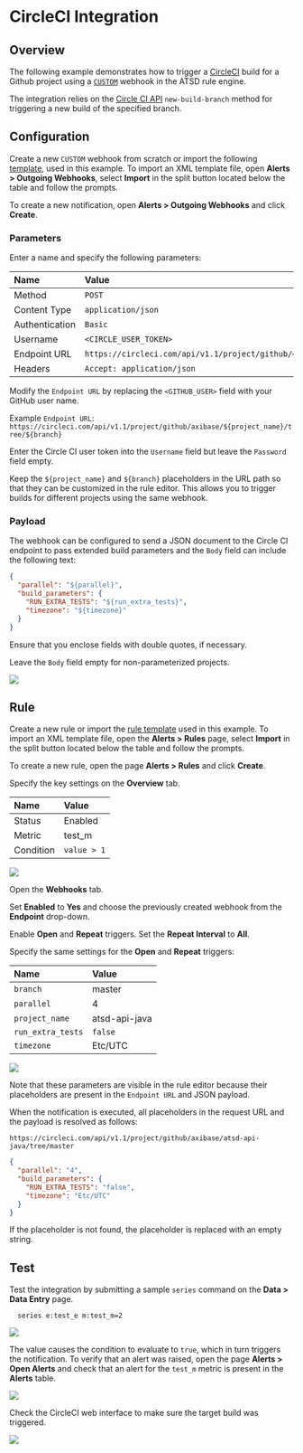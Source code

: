 # CircleCI Integration

## Overview

The following example demonstrates how to trigger a [CircleCI](https://circleci.com) build for a Github project using a [`CUSTOM`](custom.md) webhook in the ATSD rule engine.

The integration relies on the [Circle CI API](https://circleci.com/docs/api/v1-reference/#new-build-branch) `new-build-branch` method for triggering a new build of the specified branch.

## Configuration

Create a new `CUSTOM` webhook from scratch or import the following [template](./resources/custom-circleci-notification.xml), used in this example. To import an XML template file, open **Alerts > Outgoing Webhooks**, select **Import** in the split button located below the table and follow the prompts.

To create a new notification, open **Alerts > Outgoing Webhooks** and click **Create**.

### Parameters

Enter a name and specify the following parameters:

| **Name** | **Value** |
| :--- | :--- |
| Method | `POST`  |
| Content Type | `application/json` |
| Authentication | `Basic` |
| Username | `<CIRCLE_USER_TOKEN>` |
| Endpoint URL | `https://circleci.com/api/v1.1/project/github/<GITHUB_USER>/${project_name}/tree/${branch}` |
| Headers | `Accept: application/json` |

Modify the `Endpoint URL` by replacing the `<GITHUB_USER>` field with your GitHub user name.

Example `Endpoint URL`: `https://circleci.com/api/v1.1/project/github/axibase/${project_name}/tree/${branch}`

Enter the Circle CI user token into the `Username` field but leave the `Password` field empty.

Keep the `${project_name}` and `${branch}` placeholders in the URL path so that they can be customized in the rule editor. This allows you to trigger builds for different projects using the same webhook.

### Payload

The webhook can be configured to send a JSON document to the Circle CI endpoint to pass extended build parameters and the `Body` field can include the following text:

```json
{
  "parallel": "${parallel}",
  "build_parameters": {
    "RUN_EXTRA_TESTS": "${run_extra_tests}",
    "timezone": "${timezone}"
  }
}
```

Ensure that you enclose fields with double quotes, if necessary.

Leave the `Body` field empty for non-parameterized projects.

![](./images/circle_endpoint.png)

## Rule

Create a new rule or import the [rule template](./resources/custom-circleci-rule.xml) used in this example. To import an XML template file, open the **Alerts > Rules** page, select **Import** in the split button located below the table and follow the prompts.

To create a new rule, open the page **Alerts > Rules** and click **Create**.

Specify the key settings on the **Overview** tab.

| **Name** | **Value** |
| :-------- | :---- |
| Status | Enabled |
| Metric | test_m |
| Condition | `value > 1` |

![](./images/rule_overview.png)

Open the **Webhooks** tab.

Set **Enabled** to **Yes** and choose the previously created webhook from the **Endpoint** drop-down.

Enable **Open** and **Repeat** triggers. Set the **Repeat Interval** to **All**.

Specify the same settings for the **Open** and **Repeat** triggers:

| **Name** | **Value** |
| :-------- | :---- |
| `branch` | master |
| `parallel` | 4 |
| `project_name` | atsd-api-java |
| `run_extra_tests`  | `false` |
| `timezone`  | Etc/UTC |

![](./images/circle_rule_notification.png)

Note that these parameters are visible in the rule editor because their placeholders are present in the `Endpoint URL` and JSON payload.

When the notification is executed, all placeholders in the request URL and the payload is resolved as follows:

`https://circleci.com/api/v1.1/project/github/axibase/atsd-api-java/tree/master`

```json
{
  "parallel": "4",
  "build_parameters": {
    "RUN_EXTRA_TESTS": "false",
    "timezone": "Etc/UTC"
  }
}
```

If the placeholder is not found, the placeholder is replaced with an empty string.

## Test

Test the integration by submitting a sample `series` command on the **Data > Data Entry** page.

```ls
  series e:test_e m:test_m=2
```

![](./images/rule_test_commands.png)

The value causes the condition to evaluate to `true`, which in turn triggers the notification.
To verify that an alert was raised, open the page **Alerts > Open Alerts** and check that an alert for the `test_m` metric is present in the **Alerts** table.

![](./images/circle_alert_open.png)

Check the CircleCI web interface to make sure the target build was triggered.

![](./images/circle_test.png)
